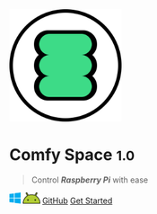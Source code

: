 <img src="assets/comfySpaceIcon.png" alt="Comfy Space Logo" width = "200"/>

# Comfy Space <small>1.0</small>

> Control ***Raspberry Pi***  with ease 

<a href="/build/comfySpace.zip" download><img src="assets/windows.png" alt="Comfy Space Logo" height = "20"/></a>
<a href="https://play.google.com/store/apps/details?id=tech.comfyStudio.comfySpace&hl=en_US&gl=US" download target="_blank"><img src="assets/android.png" alt="Comfy Space Logo" height = "20"/></a>
[GitHub](https://github.com/ThomasVuNguyen/comfySpace)
[Get Started](/intro)

